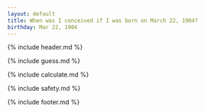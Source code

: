 ```yaml
---
layout: default
title: When was I conceived if I was born on March 22, 1904?
birthday: Mar 22, 1904
---
```


{% include header.md %}

{% include guess.md %}

{% include calculate.md %}

{% include safety.md %}

{% include footer.md %}



